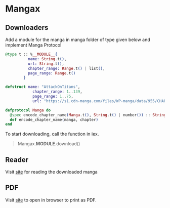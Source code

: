 # Mangax

## Downloaders

Add a module for the manga in manga folder of type given below and implement Manga Protocol

```elixir
@type t :: %__MODULE__{
          name: String.t(),
          url: String.t(),
          chapter_range: Range.t() | list(),
          page_range: Range.t()
        }

defstruct name: "AttackOnTitans",
            chapter_range: 1..139,
            page_range: 1..75,
            url: "https://s1.cdn-manga.com/files/WP-manga/data/955/CHAPTER/PAGE.jpg"

defprotocol Manga do
  @spec encode_chapter_name(Manga.t(), String.t() | number()) :: String.t()
  def encode_chapter_name(manga, chapter)
end
```

To start downloading, call the function in iex.
> Mangax.__MODULE__.download()

## Reader

Visit [site](localhost:4000) for reading the downloaded manga

## PDF

Visit [site](localhost:4000/manga/chapter) to open in browser to print as PDF.